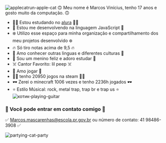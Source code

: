
![applecatrun-apple-cat](https://github.com/Marquitos666777/Marquitos666777/assets/132093013/0b907c8c-cf6e-4409-8e7c-8d0f15ec21b2)
🙃 Meu nome é Marcos Vinícius, tenho 17 anos e gosto muito da computação. 🙃 
                                                                             
- 👨‍💻 Estou estudando no [alura](https://www.alura.com.br) 👨‍💻
- 💎 Estou me desenvolvendo na linguagem JavaScript 💎
- ❄️ Utilizo esse espaço para minha organização e compartilhamento dos meu projetos desenvolvido ❄️
- 🔥 Só tiro notas acima de 9,5 🔥
- 🥶 Amo conhecer outras linguas e diferentes culturas 🥶                                                                                          
- 🌈 Sou um menino feliz e adoro estudar 🌈
- ☠️ Cantor Favorito: lil peep ☠️   
- 👾 Amo jogar 👾
- 👯‍♀️ tenho 20950 jogos na steam 👯‍♀️
- 🕶 Zerei o minecraft 1006 vezes e tenho 2236h jogados 🕶
- ⭐️ Estilo Músical: rock, metal trap, trap br e trap us ⭐️                           
![котик-playing-guitar](https://github.com/Marquitos666777/Marquitos666777/assets/132093013/2f64ece0-8026-435c-a096-34c1eca7043a)        

### 📝 Você pode entrar em contato comigo 📝

✅ Marcos.mascarenhas@escola.pr.gov.br ou número de contato: 41 98486-3908 ✅

![partying-cat-party](https://github.com/Marquitos666777/Marquitos666777/assets/132093013/800a0e4f-f60a-47bd-aa8d-527e5af3d82c)




